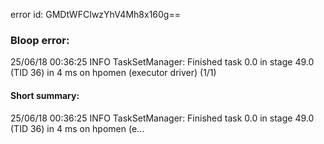 error id: GMDtWFCIwzYhV4Mh8x160g==
### Bloop error:

25/06/18 00:36:25 INFO TaskSetManager: Finished task 0.0 in stage 49.0 (TID 36) in 4 ms on hpomen (executor driver) (1/1)
#### Short summary: 

25/06/18 00:36:25 INFO TaskSetManager: Finished task 0.0 in stage 49.0 (TID 36) in 4 ms on hpomen (e...